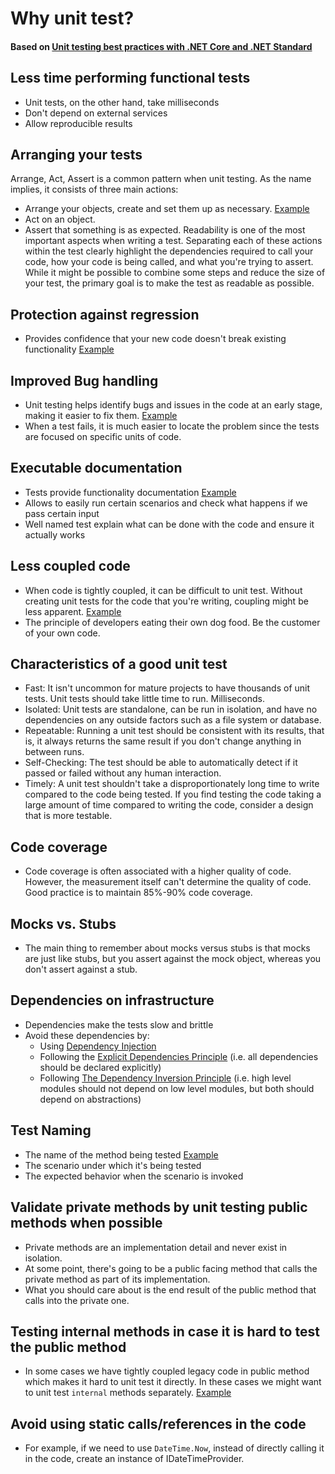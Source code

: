 # Why unit test?

#### Based on [Unit testing best practices with .NET Core and .NET Standard](https://learn.microsoft.com/en-us/dotnet/core/testing/unit-testing-best-practices)

## Less time performing functional tests

- Unit tests, on the other hand, take milliseconds
- Don't depend on external services
- Allow reproducible results

## Arranging your tests
Arrange, Act, Assert is a common pattern when unit testing. As the name implies, it consists of three main actions:
- Arrange your objects, create and set them up as necessary. [Example](examples/test_arrangement.md)
- Act on an object.
- Assert that something is as expected.
  Readability is one of the most important aspects when writing a test. Separating each of these actions within the test clearly highlight the dependencies required to call your code, how your code is being called, and what you're trying to assert. While it might be possible to combine some steps and reduce the size of your test, the primary goal is to make the test as readable as possible.

## Protection against regression

- Provides confidence that your new code doesn't break existing functionality [Example](examples/regression_example.md)

## Improved Bug handling
- Unit testing helps identify bugs and issues in the code at an early stage, making it easier to fix them. [Example](examples/bug_identification.md)
- When a test fails, it is much easier to locate the problem since the tests are focused on specific units of code.

## Executable documentation

- Tests provide functionality documentation [Example](examples/documentation_example.md)
- Allows to easily run certain scenarios and check what happens if we pass certain input
- Well named test explain what can be done with the code and ensure it actually works

## Less coupled code

- When code is tightly coupled, it can be difficult to unit test. Without creating unit tests for the code that you're
  writing, coupling might be less apparent. [Example](examples/tightly_coupled.md)
- The principle of developers eating their own dog food. Be the customer of your own code.

## Characteristics of a good unit test

- Fast: It isn't uncommon for mature projects to have thousands of unit tests. Unit tests should take little time to
  run. Milliseconds.
- Isolated: Unit tests are standalone, can be run in isolation, and have no dependencies on any outside factors such as
  a file system or database.
- Repeatable: Running a unit test should be consistent with its results, that is, it always returns the same result if
  you don't change anything in between runs.
- Self-Checking: The test should be able to automatically detect if it passed or failed without any human interaction.
- Timely: A unit test shouldn't take a disproportionately long time to write compared to the code being tested. If you
  find testing the code taking a large amount of time compared to writing the code, consider a design that is more
  testable.

## Code coverage

- Code coverage is often associated with a higher quality of code. However, the measurement itself can't determine the
  quality of code. Good practice is to maintain 85%-90% code coverage.

## Mocks vs. Stubs
- The main thing to remember about mocks versus stubs is that mocks are just like stubs, but you assert against the mock object, whereas you don't assert against a stub.

## Dependencies on infrastructure
- Dependencies make the tests slow and brittle
- Avoid these dependencies by:
  - Using [Dependency Injection](https://learn.microsoft.com/en-us/dotnet/core/extensions/dependency-injection)
  - Following the [Explicit Dependencies Principle](https://deviq.com/principles/explicit-dependencies-principle) (i.e. all dependencies should be declared explicitly)
  - Following [The Dependency Inversion Principle](https://deviq.com/principles/dependency-inversion-principle) (i.e. high level modules should not depend on low level modules, but both should depend on abstractions)

## Test Naming
- The name of the method being tested [Example](examples/test_naming.md)
- The scenario under which it's being tested
- The expected behavior when the scenario is invoked

## Validate private methods by unit testing public methods when possible
- Private methods are an implementation detail and never exist in isolation.
- At some point, there's going to be a public facing method that calls the private method as part of its implementation.
- What you should care about is the end result of the public method that calls into the private one.

## Testing internal methods in case it is hard to test the public method
- In some cases we have tightly coupled legacy code in public method which makes it hard to unit test it directly. In these cases we might want to unit test `internal` methods separately. [Example](examples/testing_internal.md)

## Avoid using static calls/references in the code
- For example, if we need to use `DateTime.Now`, instead of directly calling it in the code, create an instance of IDateTimeProvider.
